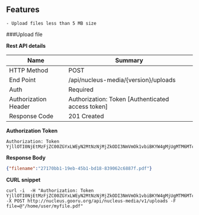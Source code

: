 Features 
------------

	- Upload files less than 5 MB size
	
	
###Upload file

**Rest API details**

| Name | Summary |
|------------------------|--------|
| HTTP Method | POST |
| End Point | /api/nucleus-media/{version}/uploads |
| Auth | Required |
| Authorization Header | Authorization: Token [Authenticated access token]
| Response Code | 201 Created |


**Authorization Token**
```
Authorization: Token YjllOTI0NjEtMzFjZC00ZGYxLWEyN2MtNzNjMjZkODI3NmVmOk1vbiBKYW4gMjUgMTM6MTc6MTAgSVNUIDIwMTY6MTQ1MzcwODAzMDAwNg==
```

**Response Body**

```json
{"filename":"27170bb1-19eb-45b1-bd18-839062c6887f.pdf"}
```


**CURL snippet**

```posh
curl -i  -H "Authorization: Token YjllOTI0NjEtMzFjZC00ZGYxLWEyN2MtNzNjMjZkODI3NmVmOk1vbiBKYW4gMjUgMTM6MTc6MTAgSVNUIDIwMTY6MTQ1MzcwODAzMDAwNg=="  -X POST http://nucleus.gooru.org/api/nucleus-media/v1/uploads -F file=@"/home/user/myfile.pdf" 
```

